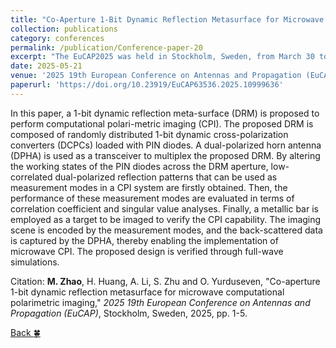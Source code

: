 ```yaml
---
title: "Co-Aperture 1-Bit Dynamic Reflection Metasurface for Microwave Computational Polarimetric Imaging"
collection: publications
category: conferences
permalink: /publication/Conference-paper-20
excerpt: "The EuCAP2025 was held in Stockholm, Sweden, from March 30 to April 04, 2025."
date: 2025-05-21
venue: '2025 19th European Conference on Antennas and Propagation (EuCAP)'
paperurl: 'https://doi.org/10.23919/EuCAP63536.2025.10999636'
---
```


In this paper, a 1-bit dynamic reflection meta-surface (DRM) is proposed to perform computational polari-metric imaging (CPI). The proposed DRM is composed of randomly distributed 1-bit dynamic cross-polarization converters (DCPCs) loaded with PIN diodes. A dual-polarized horn antenna (DPHA) is used as a transceiver to multiplex the proposed DRM. By altering the working states of the PIN diodes across the DRM aperture, low-correlated dual-polarized reflection patterns that can be used as measurement modes in a CPI system are firstly obtained. Then, the performance of these measurement modes are evaluated in terms of correlation coefficient and singular value analyses. Finally, a metallic bar is employed as a target to be imaged to verify the CPI capability. The imaging scene is encoded by the measurement modes, and the back-scattered data is captured by the DPHA, thereby enabling the implementation of microwave CPI. The proposed design is verified through full-wave simulations.

Citation: **M. Zhao**, H. Huang, A. Li, S. Zhu and O. Yurduseven, &quot;Co-aperture 1-bit dynamic reflection metasurface for microwave computational polarimetric imaging,&quot; <i>2025 19th European Conference on Antennas and Propagation (EuCAP)</i>, Stockholm, Sweden, 2025, pp. 1-5.

[Back :four_leaf_clover:](../publications/)
